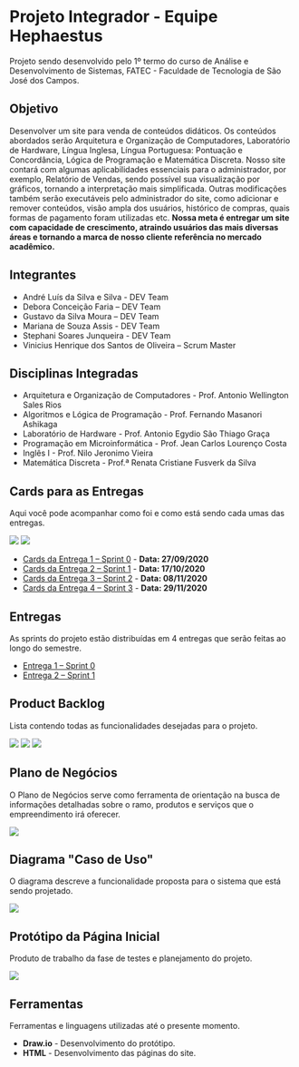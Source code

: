 # Projeto Integrador - Equipe Hephaestus
Projeto sendo desenvolvido pelo 1º termo do curso de Análise e Desenvolvimento de Sistemas, FATEC - Faculdade de Tecnologia de São José dos Campos.

## Objetivo
Desenvolver um site para venda de conteúdos didáticos. Os conteúdos abordados serão Arquitetura e Organização de Computadores, Laboratório de Hardware, Língua Inglesa, Língua Portuguesa: Pontuação e Concordância, Lógica de Programação e Matemática Discreta.  Nosso site contará com algumas aplicabilidades essenciais para o administrador, por exemplo, Relatório de Vendas, sendo possível sua visualização por gráficos, tornando a interpretação mais simplificada. Outras modificações também serão executáveis pelo administrador do site, como adicionar e remover conteúdos, visão ampla dos usuários, histórico de compras, quais formas de pagamento foram utilizadas etc. **Nossa meta é entregar um site com capacidade de crescimento, atraindo usuários das mais diversas áreas e tornando a marca de nosso cliente referência no mercado acadêmico.**

## Integrantes
- André Luís da Silva e Silva - DEV Team
- Debora Conceição Faria – DEV Team
- Gustavo da Silva Moura – DEV Team
- Mariana de Souza Assis - DEV Team
- Stephani Soares Junqueira - DEV Team
- Vinicius Henrique dos Santos de Oliveira – Scrum Master

## Disciplinas Integradas
- Arquitetura e Organização de Computadores - Prof. Antonio Wellington Sales Rios   
- Algoritmos e Lógica de Programação - Prof. Fernando Masanori Ashikaga 
- Laboratório de Hardware - Prof. Antonio Egydio São Thiago Graça
- Programação em Microinformática - Prof. Jean Carlos Lourenço Costa
- Inglês I  - Prof. Nilo Jeronimo Vieira
-  Matemática Discreta  -  Prof.ª Renata Cristiane Fusverk da  Silva

## Cards para as Entregas
Aqui você pode acompanhar como foi e como está sendo cada umas das entregas.

![](https://github.com/AndreSilva358/Hephaestus---Projeto-Integrador/blob/Sprint-0/Sprint%200/Cards-1.png)
![](https://github.com/AndreSilva358/Hephaestus---Projeto-Integrador/blob/Sprint-0/Sprint%200/Cards-2.png)

- [Cards da Entrega 1 – Sprint 0]( https://github.com/AndreSilva358/Hephaestus---Projeto-Integrador/projects/2) - **Data: 27/09/2020**
- [Cards da Entrega 2 – Sprint 1]( https://github.com/AndreSilva358/Hephaestus---Projeto-Integrador/projects/1) - **Data: 17/10/2020**
- [Cards da Entrega 3 – Sprint 2]( https://github.com/AndreSilva358/Hephaestus---Projeto-Integrador/projects/3) - **Data: 08/11/2020**
- [Cards da Entrega 4 – Sprint 3](https://github.com/AndreSilva358/Hephaestus---Projeto-Integrador/projects/4) - **Data: 29/11/2020**

## Entregas
As sprints do projeto estão distribuídas em 4 entregas que serão feitas ao longo do semestre.

- [Entrega 1 – Sprint 0](https://github.com/AndreSilva358/Hephaestus---Projeto-Integrador/tree/Sprint-0)
- [Entrega 2 – Sprint 1](https://github.com/AndreSilva358/Hephaestus---Projeto-Integrador/tree/Sprint-1)

## Product Backlog
Lista contendo todas as funcionalidades desejadas para o projeto.

![](https://github.com/AndreSilva358/Hephaestus---Projeto-Integrador/blob/Sprint-0/Sprint%200/p_backlog_page-0001.jpg)
![](https://github.com/AndreSilva358/Hephaestus---Projeto-Integrador/blob/Sprint-0/Sprint%200/p_backlog_page-0002.jpg)
![](https://github.com/AndreSilva358/Hephaestus---Projeto-Integrador/blob/Sprint-0/Sprint%200/p_backlog_page-0003.jpg)

## Plano de Negócios
O Plano de Negócios serve como ferramenta de orientação na busca de informações detalhadas sobre o ramo, produtos e serviços que o empreendimento irá oferecer.

![](https://github.com/AndreSilva358/Hephaestus---Projeto-Integrador/blob/Sprint-0/Sprint%200/Plano%20de%20Neg%C3%B3cio.png?raw=true)

## Diagrama "Caso de Uso"
O diagrama descreve a funcionalidade proposta para o sistema que está sendo projetado.

![](https://github.com/AndreSilva358/Hephaestus---Projeto-Integrador/blob/Sprint-0/Sprint%200/Diagrama%20caso%20de%20uso.png?raw=true)

## Protótipo da Página Inicial
Produto de trabalho da fase de testes e planejamento do projeto.

![](https://github.com/AndreSilva358/Hephaestus---Projeto-Integrador/blob/Sprint-0/Sprint%200/P%C3%A1gina%20inicial.png?raw=true)

## Ferramentas
Ferramentas e linguagens utilizadas até o presente momento.

- **Draw.io** - Desenvolvimento do protótipo.
- **HTML** - Desenvolvimento das páginas do site.
